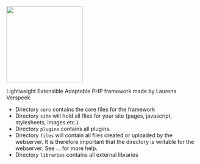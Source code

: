 <img src="http://imgh.us/leap-logo.svg" width="200">

Lightweight Extensible Adaptable PHP framework made by Laurens Verspeek

- Directory `core` contains the core files for the framework
- Directory `site` will hold all files for your site (pages, javascript, stylesheets, images etc.)
- Directory `plugins` contains all plugins.
- Directory `files` will contain all files created or uploaded by the webserver. It is therefore important that the directory is writable for the webserver. See ... for more help.
- Directory `libraries` contains all external libraries
